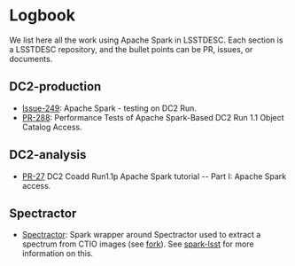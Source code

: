 # Logbook

We list here all the work using Apache Spark in LSSTDESC. Each section is a LSSTDESC repository, and the bullet points can be PR, issues, or documents.

## DC2-production

- [Issue-249](https://github.com/LSSTDESC/DC2-production/issues/249):  Apache Spark - testing on DC2 Run.
- [PR-288](https://github.com/LSSTDESC/DC2-production/pull/288): Performance Tests of Apache Spark-Based DC2 Run 1.1 Object Catalog Access.

## DC2-analysis

- [PR-27](https://github.com/LSSTDESC/DC2-analysis/pull/27) DC2 Coadd Run1.1p Apache Spark tutorial -- Part I: Apache Spark access.

## Spectractor

- [Spectractor](https://github.com/LSSTDESC/Spectractor): Spark wrapper around Spectractor used to extract a spectrum from CTIO images (see [fork](https://github.com/JulienPeloton/Spectractor/tree/spark)). See [spark-lsst](https://github.com/astrolabsoftware/spark-lsst) for more information on this.
